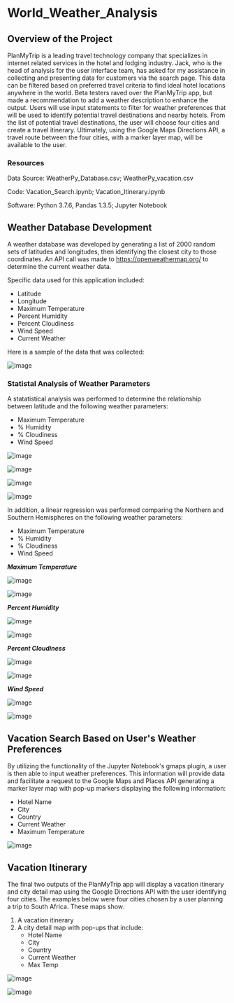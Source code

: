 # World_Weather_Analysis

## Overview of the Project
PlanMyTrip is a leading travel technology company that specializes in internet related services in the hotel and lodging industry.  Jack, who is the head of analysis for the user interface team, has asked for my assistance in collecting and presenting data for customers via the search page. This data can be filtered based on preferred travel criteria to find ideal hotel locations anywhere in the world.  Beta testers raved over the PlanMyTrip app, but made a recommendation to add a weather description to enhance the output.  Users will use input statements to filter for weather preferences that will be used to identify potential travel destinations and nearby hotels. From the list of potential travel destinations, the user will choose four cities and create a travel itinerary.  Ultimately, using the Google Maps Directions API, a travel route between the four cities, with a marker layer map, will be available to the user.

### Resources
Data Source: WeatherPy_Database.csv; WeatherPy_vacation.csv

Code: Vacation_Search.ipynb; Vacation_Itinerary.ipynb

Software: Python 3.7.6, Pandas 1.3.5; Jupyter Notebook

## Weather Database Development

A weather database was developed by generating a list of 2000 random sets of latitudes and longitudes, then identifying the closest city to those coordinates.  An API call was made to https://openweathermap.org/ to determine the current weather data.

Specific data used for this application included:
* Latitude
* Longitude
* Maximum Temperature
* Percent Humidity
* Percent Cloudiness
* Wind Speed
* Current Weather

Here is a sample of the data that was collected:

![image](https://user-images.githubusercontent.com/94148420/151720453-912ccd8e-bd6d-4976-bc8a-e5b758ede24e.png)

### Statistal Analysis of Weather Parameters

A statatistical analysis was performed to determine the relationship between latitude and the following weather parameters:
* Maximum Temperature
* % Humidity
* % Cloudiness
* Wind Speed

![image](https://user-images.githubusercontent.com/94148420/151720697-7e71250f-a1a0-4e37-9b0b-a5be1eb1abfc.png)

![image](https://user-images.githubusercontent.com/94148420/151720717-e578e8ae-ccf0-4bd8-bbb9-d1ece13f9b6f.png)

![image](https://user-images.githubusercontent.com/94148420/151720734-1da9c4d9-e7fd-4c72-ba71-c44d6fff8dfb.png)

![image](https://user-images.githubusercontent.com/94148420/151720751-672a4b14-bbdf-4bde-baab-16db46d65d54.png)

In addition, a linear regression was performed comparing the Northern and Southern Hemispheres on the following weather parameters:
* Maximum Temperature
* % Humidity
* % Cloudiness
* Wind Speed


***Maximum Temperature***

![image](https://user-images.githubusercontent.com/94148420/151720920-17693df8-15fe-49b3-a8ff-13f295ec0e45.png)

![image](https://user-images.githubusercontent.com/94148420/151720929-101ab297-2475-4fe2-af91-38562dd4c4a5.png)


***Percent Humidity***

![image](https://user-images.githubusercontent.com/94148420/151720960-e62755cb-542e-4e7f-aa19-397ecf6c2d00.png)

![image](https://user-images.githubusercontent.com/94148420/151720976-b4763309-c2c5-454e-94ea-f5bd285dcc35.png)


***Percent Cloudiness***

![image](https://user-images.githubusercontent.com/94148420/151721009-7d038886-b58b-400e-ad28-c2df5ec1329d.png)


![image](https://user-images.githubusercontent.com/94148420/151721030-9e94411b-e7b5-476f-bb2c-f97400f04959.png)


***Wind Speed***

![image](https://user-images.githubusercontent.com/94148420/151721083-449f9984-57e5-4aca-b9eb-185869deb6d8.png)

![image](https://user-images.githubusercontent.com/94148420/151721105-7052e60d-fa59-4a5e-bf9f-62962fc25fdb.png)


## Vacation Search Based on User's Weather Preferences

By utilizing the functionality of the Jupyter Notebook's gmaps plugin, a user is then able to input weather preferences.  This information will provide data and facilitate a request to the Google Maps and Places API generating a marker layer map with pop-up markers displaying the following information:

* Hotel Name
* City
* Country
* Current Weather
* Maximum Temperature

![image](https://user-images.githubusercontent.com/94148420/151728068-57fadcd5-231c-4037-8dab-b5326b7adb78.png)


## Vacation Itinerary

The final two outputs of the PlanMyTrip app will display a vacation itinerary and city detail map using the Google Directions API with the user identifying four cities.  The examples below were four cities chosen by a user planning a trip to South Africa.  These maps show: 

1. A vacation itinerary
2. A city detail map with pop-ups that include:
      * Hotel Name
      * City
      * Country
      * Current Weather
      * Max Temp

![image](https://user-images.githubusercontent.com/94148420/151728383-5580127a-cedd-4f0f-9c67-3399126473e5.png)

![image](https://user-images.githubusercontent.com/94148420/151728876-048f03b1-3190-410f-90a0-35b4a186978c.png)


